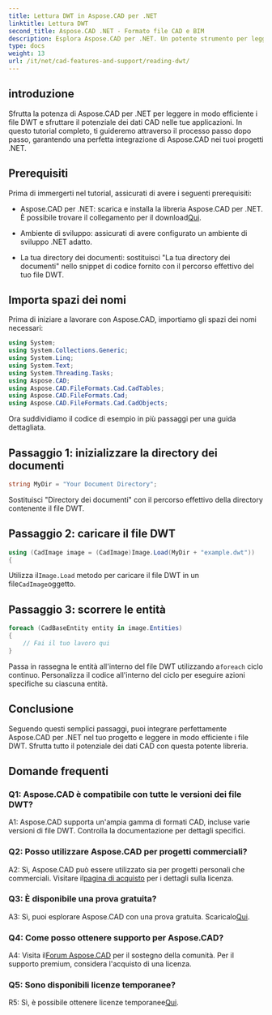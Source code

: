 ```yaml
---
title: Lettura DWT in Aspose.CAD per .NET
linktitle: Lettura DWT
second_title: Aspose.CAD .NET - Formato file CAD e BIM
description: Esplora Aspose.CAD per .NET. Un potente strumento per leggere i file DWT senza sforzo. Migliora l'integrazione dei tuoi dati CAD con il nostro tutorial intuitivo.
type: docs
weight: 13
url: /it/net/cad-features-and-support/reading-dwt/
---
```

## introduzione

Sfrutta la potenza di Aspose.CAD per .NET per leggere in modo efficiente i file DWT e sfruttare il potenziale dei dati CAD nelle tue applicazioni. In questo tutorial completo, ti guideremo attraverso il processo passo dopo passo, garantendo una perfetta integrazione di Aspose.CAD nei tuoi progetti .NET.

## Prerequisiti

Prima di immergerti nel tutorial, assicurati di avere i seguenti prerequisiti:

-  Aspose.CAD per .NET: scarica e installa la libreria Aspose.CAD per .NET. È possibile trovare il collegamento per il download[Qui](https://releases.aspose.com/cad/net/).

- Ambiente di sviluppo: assicurati di avere configurato un ambiente di sviluppo .NET adatto.

- La tua directory dei documenti: sostituisci "La tua directory dei documenti" nello snippet di codice fornito con il percorso effettivo del tuo file DWT.

## Importa spazi dei nomi

Prima di iniziare a lavorare con Aspose.CAD, importiamo gli spazi dei nomi necessari:

```csharp
using System;
using System.Collections.Generic;
using System.Linq;
using System.Text;
using System.Threading.Tasks;
using Aspose.CAD;
using Aspose.CAD.FileFormats.Cad.CadTables;
using Aspose.CAD.FileFormats.Cad;
using Aspose.CAD.FileFormats.Cad.CadObjects;
```

Ora suddividiamo il codice di esempio in più passaggi per una guida dettagliata.

## Passaggio 1: inizializzare la directory dei documenti

```csharp
string MyDir = "Your Document Directory";
```

Sostituisci "Directory dei documenti" con il percorso effettivo della directory contenente il file DWT.

## Passaggio 2: caricare il file DWT

```csharp
using (CadImage image = (CadImage)Image.Load(MyDir + "example.dwt"))
{
```

 Utilizza il`Image.Load` metodo per caricare il file DWT in un file`CadImage`oggetto.

## Passaggio 3: scorrere le entità

```csharp
foreach (CadBaseEntity entity in image.Entities)
{
    // Fai il tuo lavoro qui
}
```

 Passa in rassegna le entità all'interno del file DWT utilizzando a`foreach` ciclo continuo. Personalizza il codice all'interno del ciclo per eseguire azioni specifiche su ciascuna entità.

## Conclusione

Seguendo questi semplici passaggi, puoi integrare perfettamente Aspose.CAD per .NET nel tuo progetto e leggere in modo efficiente i file DWT. Sfrutta tutto il potenziale dei dati CAD con questa potente libreria.

## Domande frequenti

### Q1: Aspose.CAD è compatibile con tutte le versioni dei file DWT?

A1: Aspose.CAD supporta un'ampia gamma di formati CAD, incluse varie versioni di file DWT. Controlla la documentazione per dettagli specifici.

### Q2: Posso utilizzare Aspose.CAD per progetti commerciali?

 A2: Sì, Aspose.CAD può essere utilizzato sia per progetti personali che commerciali. Visitare il[pagina di acquisto](https://purchase.aspose.com/buy) per i dettagli sulla licenza.

### Q3: È disponibile una prova gratuita?

 A3: Sì, puoi esplorare Aspose.CAD con una prova gratuita. Scaricalo[Qui](https://releases.aspose.com/).

### Q4: Come posso ottenere supporto per Aspose.CAD?

 A4: Visita il[Forum Aspose.CAD](https://forum.aspose.com/c/cad/19) per il sostegno della comunità. Per il supporto premium, considera l'acquisto di una licenza.

### Q5: Sono disponibili licenze temporanee?

 R5: Sì, è possibile ottenere licenze temporanee[Qui](https://purchase.aspose.com/temporary-license/).